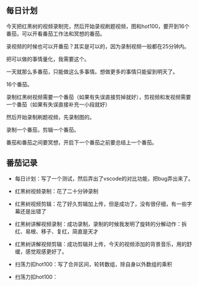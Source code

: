## 每日计划

今天把红黑树的视频录制完，然后开始录视刷题视频，图和hot100，要开到16个番茄，可以开看番茄工作法和冥想的番茄。

录视频的时候也可以开番茄？其实是可以的，因为录制视频一般都在25分钟内。

把可以做的事情量化，我需要这个。

一天就那么多番茄，只能做这么多事情。想做更多的事情只能留到明天了。

16个番茄。

录制红黑树视频需要一个番茄（如果有失误直接剪掉就好），剪视频和发视频需要一个番茄（如果有失误直接补充一小段就好）

然后开始录制刷题视频，先录制图的。

录制一个番茄，剪辑一个番茄。

番茄和番茄之间要冥想，开启下一个番茄之前要总结上一个番茄。

## 番茄记录

- 每日计划：写了一个测试，然后弄出了vscode的对比功能，把bug弄出来了。
- 红黑树视频录制：花了二十分钟录制
- 红黑树视频剪辑：花了好久剪辑加上传，但是成功了，没有很仔细，有一些字幕还是出错了
- 红黑树讲解视频录制：成功录制，录制的时候我发明了旋转的分解动作：拆红、易根、移子、复红，简直是天才
- 红黑树讲解视频剪辑：成功剪辑并上传，今天的视频添加的背景音乐，用的舒缓，感觉观感更好了。

- 扫荡力扣hot100：写了合并区间，轮转数组，除自身以外数组的乘积
- 扫荡力扣hot100：

